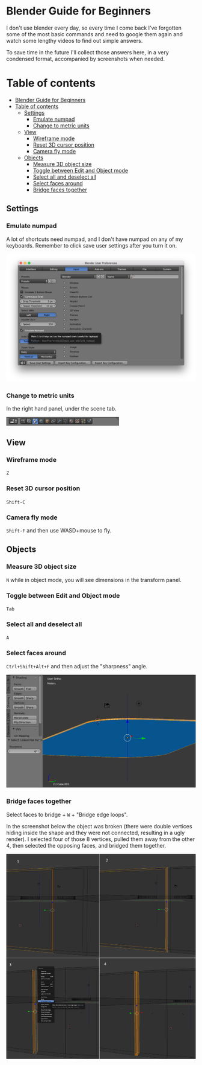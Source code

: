 # Blender Guide for Beginners

I don't use blender every day, so every time I come back I've forgotten some of the most basic commands and need to google them again and watch some lengthy videos to find out simple answers.

To save time in the future I'll collect those answers here, in a very condensed format, accompanied by screenshots when needed.


# Table of contents
<!-- TOC depthFrom:1 depthTo:6 withLinks:1 updateOnSave:1 orderedList:0 -->

- [Blender Guide for Beginners](#blender-guide-for-beginners)
- [Table of contents](#table-of-contents)
	- [Settings](#settings)
		- [Emulate numpad](#emulate-numpad)
		- [Change to metric units](#change-to-metric-units)
	- [View](#view)
		- [Wireframe mode](#wireframe-mode)
		- [Reset 3D cursor position](#reset-3d-cursor-position)
		- [Camera fly mode](#camera-fly-mode)
	- [Objects](#objects)
		- [Measure 3D object size](#measure-3d-object-size)
		- [Toggle between Edit and Object mode](#toggle-between-edit-and-object-mode)
		- [Select all and deselect all](#select-all-and-deselect-all)
		- [Select faces around](#select-faces-around)
		- [Bridge faces together](#bridge-faces-together)

<!-- /TOC -->

## Settings

### Emulate numpad
A lot of shortcuts need numpad, and I don't have numpad on any of my keyboards. Remember to click save user settings after you turn it on.

![Emulate numpad](images/emulate_numpad.png)

### Change to metric units
In the right hand panel, under the scene tab.

<img src="images/units.png" width="300">

## View

### Wireframe mode
`Z`

### Reset 3D cursor position
`Shift-C`

### Camera fly mode
`Shift-F` and then use WASD+mouse to fly.

## Objects
### Measure 3D object size
`N` while in object mode, you will see dimensions in the transform panel.

### Toggle between Edit and Object mode
`Tab`

### Select all and deselect all
`A`

### Select faces around
`Ctrl+Shift+Alt+F` and then adjust the "sharpness" angle.

![Select faces around "Ctrl+Shift+Alt+F"](images/select_faces_around.png)

### Bridge faces together
Select faces to bridge + `W` + "Bridge edge loops".

In the screenshot below the object was broken (there were double vertices hiding inside the shape and they were not connected, resulting in a ugly render). I selected four of those 8 vertices, pulled them away from the other 4, then selected the opposing faces, and bridged them together.

![Select faces to bridge + `W` + "Bridge edge loops"](images/bridge_edge_loops.png)
